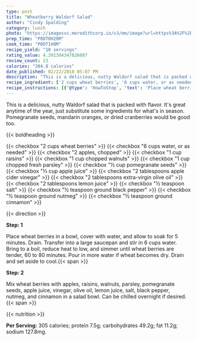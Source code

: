 ```yaml
---
type: post
title: "Wheatberry Waldorf Salad"
author: "Cindy Spalding"
category: lunch
photo: "https://imagesvc.meredithcorp.io/v3/mm/image?url=https%3A%2F%2Fimages.media-allrecipes.com%2Fuserphotos%2F1102642.jpg"
prep_time: "P0DT0H20M"
cook_time: "P0DT1H0M"
recipe_yield: "10 servings"
rating_value: 4.391304347826087
review_count: 23
calories: "304.8 calories"
date_published: 02/22/2018 05:07 PM
description: "This is a delicious, nutty Waldorf salad that is packed with flavor. It's great anytime of the year, just substitute some ingredients for what's in season. Pomegranate seeds, mandarin oranges, or dried cranberries would be good too."
recipe_ingredient: ['2 cups wheat berries', '6 cups water, or as needed', '2 apples, chopped', '1 cup raisins', '1 cup chopped walnuts', '1 cup chopped fresh parsley', '½ cup pomegranate seeds', '⅓ cup apple juice', '2 tablespoons apple cider vinegar', '2 tablespoons extra-virgin olive oil', '2 tablespoons lemon juice', '½ teaspoon salt', '½ teaspoon ground black pepper', '½ teaspoon ground nutmeg', '½ teaspoon ground cinnamon']
recipe_instructions: [{'@type': 'HowToStep', 'text': 'Place wheat berries in a bowl, cover with water, and allow to soak for 5 minutes. Drain. Transfer into a large saucepan and stir in 6 cups water. Bring to a boil, reduce heat to low, and simmer until wheat berries are tender, 60 to 80 minutes. Pour in more water if wheat becomes dry. Drain and set aside to cool.\n'}, {'@type': 'HowToStep', 'text': 'Mix wheat berries with apples, raisins, walnuts, parsley, pomegranate seeds, apple juice, vinegar, olive oil, lemon juice, salt, black pepper, nutmeg, and cinnamon in a salad bowl. Can be chilled overnight if desired.\n'}]
---
```


This is a delicious, nutty Waldorf salad that is packed with flavor. It's great anytime of the year, just substitute some ingredients for what's in season. Pomegranate seeds, mandarin oranges, or dried cranberries would be good too. 

{{< boldheading >}}

{{< checkbox "2 cups wheat berries" >}}
{{< checkbox "6 cups water, or as needed" >}}
{{< checkbox "2  apples, chopped" >}}
{{< checkbox "1 cup raisins" >}}
{{< checkbox "1 cup chopped walnuts" >}}
{{< checkbox "1 cup chopped fresh parsley" >}}
{{< checkbox "½ cup pomegranate seeds" >}}
{{< checkbox "⅓ cup apple juice" >}}
{{< checkbox "2 tablespoons apple cider vinegar" >}}
{{< checkbox "2 tablespoons extra-virgin olive oil" >}}
{{< checkbox "2 tablespoons lemon juice" >}}
{{< checkbox "½ teaspoon salt" >}}
{{< checkbox "½ teaspoon ground black pepper" >}}
{{< checkbox "½ teaspoon ground nutmeg" >}}
{{< checkbox "½ teaspoon ground cinnamon" >}}


{{< direction >}}

**Step: 1**

Place wheat berries in a bowl, cover with water, and allow to soak for 5 minutes. Drain. Transfer into a large saucepan and stir in 6 cups water. Bring to a boil, reduce heat to low, and simmer until wheat berries are tender, 60 to 80 minutes. Pour in more water if wheat becomes dry. Drain and set aside to cool.{{< span >}}

**Step: 2**

Mix wheat berries with apples, raisins, walnuts, parsley, pomegranate seeds, apple juice, vinegar, olive oil, lemon juice, salt, black pepper, nutmeg, and cinnamon in a salad bowl. Can be chilled overnight if desired.{{< span >}}

{{< nutrition >}}

**Per Serving:** 305 calories; protein 7.5g; carbohydrates 49.2g; fat 11.2g; sodium 127.8mg.